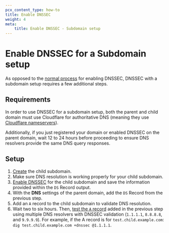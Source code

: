 ```yaml
---
pcx_content_type: how-to
title: Enable DNSSEC
weight: 4
meta: 
    title: Enable DNSSEC - Subdomain setup
---
```


# Enable DNSSEC for a Subdomain setup

As opposed to the [normal process](/dns/additional-options/dnssec/) for enabling DNSSEC, DNSSEC with a subdomain setup requires a few additional steps.

## Requirements

In order to use DNSSEC for a subdomain setup, both the parent and child domain must use Cloudflare for authoritative DNS (meaning they use [Cloudflare nameservers](/dns/zone-setups/full-setup/setup/)).

Additionally, if you just registered your domain or enabled DNSSEC on the parent domain, wait 12 to 24 hours before proceeding to ensure DNS resolvers provide the same DNS query responses.

## Setup

1. [Create](/dns/zone-setups/subdomain-setup/setup/) the child subdomain.
2. Make sure DNS resolution is working properly for your child subdomain.
3. [Enable DNSSEC](/dns/additional-options/dnssec/) for the child subdomain and save the information provided within the `DS` Record output.
4. With the **DNS** settings of the parent domain, add the `DS` Record from the previous step.
5. Add an `A` record to the child subdomain to validate DNS resolution.
6. Wait two to six hours. Then, [test the `A` record](https://support.cloudflare.com/hc/en-us/articles/360021111972#TroubleshootingDNSSEC-DNSSECinPracticewithDig) added in the previous step using multiple DNS resolvers with DNSSEC validation (`1.1.1.1`, `8.8.8.8`, and `9.9.9.9`). For example, if the A record is for `test.child.example.com`: `dig test.child.example.com +dnssec @1.1.1.1`.
